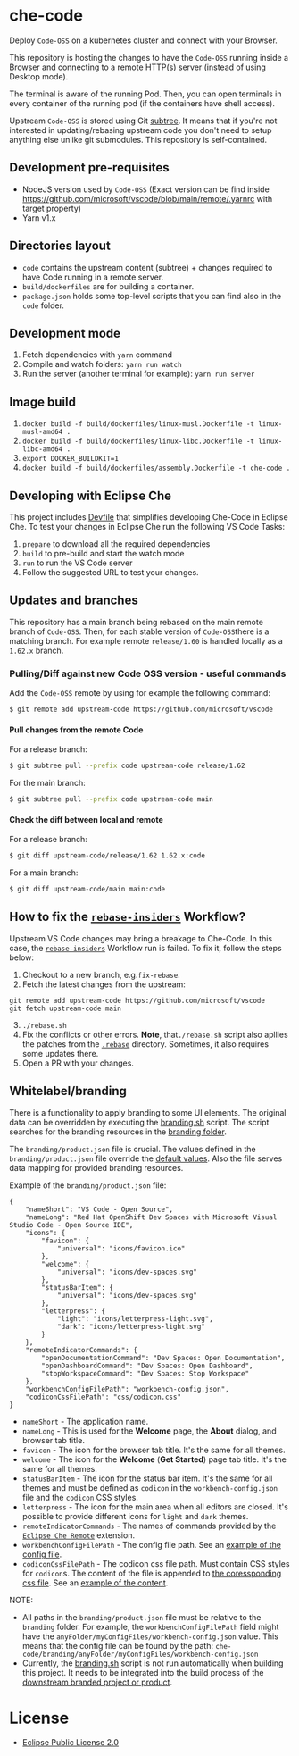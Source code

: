 # che-code

Deploy `Code-OSS` on a kubernetes cluster and connect with your Browser.

This repository is hosting the changes to have the `Code-OSS` running inside a Browser and connecting to a remote HTTP(s) server (instead of using Desktop mode).

The terminal is aware of the running Pod. Then, you can open terminals in every container of the running pod (if the containers have shell access).

Upstream `Code-OSS` is stored using Git [subtree](https://git-scm.com/book/en/v2/Git-Tools-Advanced-Merging#_subtree_merge). It means that if you're not interested in updating/rebasing upstream code you don't need to setup anything else unlike git submodules. This repository is self-contained.

## Development pre-requisites
 - NodeJS version used by `Code-OSS` (Exact version can be find inside https://github.com/microsoft/vscode/blob/main/remote/.yarnrc with target property)
 - Yarn v1.x

## Directories layout

- `code` contains the upstream content (subtree) + changes required to have Code running in a remote server.
- `build/dockerfiles` are for building a container.
- `package.json` holds some top-level scripts that you can find also in the `code` folder.

## Development mode

1. Fetch dependencies with `yarn` command
2. Compile and watch folders: `yarn run watch`
3. Run the server (another terminal for example): `yarn run server`

## Image build

1. `docker build -f build/dockerfiles/linux-musl.Dockerfile -t linux-musl-amd64 .`
2. `docker build -f build/dockerfiles/linux-libc.Dockerfile -t linux-libc-amd64 .`
3. `export DOCKER_BUILDKIT=1`
4. `docker build -f build/dockerfiles/assembly.Dockerfile -t che-code .`

## Developing with Eclipse Che

This project includes [Devfile](devfile.yaml) that simplifies developing Che-Code in Eclipse Che.
To test your changes in Eclipse Che run the following VS Code Tasks:
1. `prepare` to download all the required dependencies
2. `build` to pre-build and start the watch mode
3. `run` to run the VS Code server
4. Follow the suggested URL to test your changes.

## Updates and branches

This repository has a main branch being rebased on the main remote branch of `Code-OSS`.
Then, for each stable version of `Code-OSS`there is a matching branch.
For example remote `release/1.60` is handled locally as a `1.62.x` branch.

### Pulling/Diff against new Code OSS version - useful commands

Add the `Code-OSS` remote by using for example the following command:

```bash
$ git remote add upstream-code https://github.com/microsoft/vscode
```

#### Pull changes from the remote Code

For a release branch:

```bash
$ git subtree pull --prefix code upstream-code release/1.62
```

For the main branch:

```bash
$ git subtree pull --prefix code upstream-code main
```

#### Check the diff between local and remote

For a release branch:

```bash
$ git diff upstream-code/release/1.62 1.62.x:code
```

For a main branch:

```bash
$ git diff upstream-code/main main:code
```

## How to fix the [`rebase-insiders`](https://github.com/che-incubator/che-code/actions/workflows/rebase-insiders.yml) Workflow?
Upstream VS Code changes may bring a breakage to Che-Code. In this case, the [`rebase-insiders`](https://github.com/che-incubator/che-code/actions/workflows/rebase-insiders.yml) Workflow run is failed. To fix it, follow the steps below:
1. Checkout to a new branch, e.g.`fix-rebase`.
2. Fetch the latest changes from the upstream:
```
git remote add upstream-code https://github.com/microsoft/vscode
git fetch upstream-code main
```
3. `./rebase.sh`
4. Fix the conflicts or other errors. **Note**, that`./rebase.sh` script also apllies the patches from the [`.rebase`](https://github.com/che-incubator/che-code/tree/main/.rebase) directory. Sometimes, it also requires some updates there.
5. Open a PR with your changes.

## Whitelabel/branding
 
There is a functionality to apply branding to some UI elements. The original data can be overridden by executing the [branding.sh](https://github.com/che-incubator/che-code/blob/main/branding/branding.sh) script. The script searches for the branding resources in the [branding folder](https://github.com/che-incubator/che-code/tree/main/branding). 

The `branding/product.json` file is crucial. 
The values defined in the `branding/product.json` file override the [default values](https://github.com/che-incubator/che-code/blob/main/code/product.json). 
Also the file serves data mapping for provided branding resources.

Example of the `branding/product.json` file:
```
{
	"nameShort": "VS Code - Open Source",
	"nameLong": "Red Hat OpenShift Dev Spaces with Microsoft Visual Studio Code - Open Source IDE",
	"icons": {
		"favicon": {
			"universal": "icons/favicon.ico"
		},
		"welcome": {
			"universal": "icons/dev-spaces.svg"
		},
		"statusBarItem": {
			"universal": "icons/dev-spaces.svg"
		},
		"letterpress": {
			"light": "icons/letterpress-light.svg",
			"dark": "icons/letterpress-light.svg"
		}
	},
	"remoteIndicatorCommands": {
		"openDocumentationCommand": "Dev Spaces: Open Documentation",
		"openDashboardCommand": "Dev Spaces: Open Dashboard",
		"stopWorkspaceCommand": "Dev Spaces: Stop Workspace"
	},
	"workbenchConfigFilePath": "workbench-config.json",
	"codiconCssFilePath": "css/codicon.css"
}
```
- `nameShort` - The application name.
- `nameLong` - This is used for the **Welcome** page, the **About** dialog, and browser tab title.
- `favicon` - The icon for the browser tab title. It's the same for all themes.
- `welcome` - The icon for the **Welcome** (**Get Started**) page tab title. It's the same for all themes.
- `statusBarItem` - The icon for the status bar item. It's the same for all themes and must be defined as `codicon` in the `workbench-config.json` file and the `codicon` CSS styles.
- `letterpress` - The icon for the main area when all editors are closed. It's possible to provide different icons for `light` and `dark` themes.
- `remoteIndicatorCommands` - The names of commands provided by the [`Eclipse Che Remote`](https://github.com/che-incubator/che-code/blob/main/code/extensions/che-remote/package.nls.json) extension.
- `workbenchConfigFilePath` - The config file path. See an [example of the config file](https://github.com/che-incubator/che-code/blob/main/code/src/vs/code/browser/workbench/che/workbench-config.json).
- `codiconCssFilePath` - The codicon css file path. Must contain CSS styles for `codicon`s. The content of the file is appended to [the coressponding css file](https://github.com/che-incubator/che-code/blob/main/code/src/vs/base/browser/ui/codicons/codicon/codicon.css). See an [example of the content](https://github.com/che-incubator/che-code/blob/803b864e8411bd57d617dabddfd8a132fac6c743/code/src/vs/base/browser/ui/codicons/codicon/codicon.css#L29-L33).

NOTE:
-  All paths in the `branding/product.json` file must be relative to the `branding` folder. 
For example, the `workbenchConfigFilePath` field might have the `anyFolder/myConfigFiles/workbench-config.json` value. 
This means that the config file can be found by the path: `che-code/branding/anyFolder/myConfigFiles/workbench-config.json`
- Currently, the [branding.sh](https://github.com/che-incubator/che-code/blob/main/branding/branding.sh) script is not run automatically when building this project. It needs to be integrated into the build process of the [downstream branded project or product](https://github.com/redhat-developer/devspaces-images/blob/devspaces-3-rhel-8/devspaces-code/build/scripts/sync.sh#L96).

# License

- [Eclipse Public License 2.0](LICENSE)
